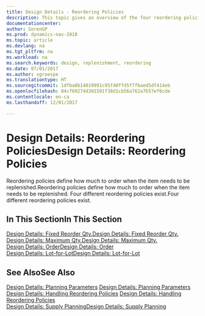 ```yaml
---
title: Design Details - Reordering Policies
description: This topic gives an overview of the four reordering policies that are available for replenishment.
documentationcenter: 
author: SorenGP
ms.prod: dynamics-nav-2018
ms.topic: article
ms.devlang: na
ms.tgt_pltfrm: na
ms.workload: na
ms.search.keywords: design, replenishment, reordering
ms.date: 07/01/2017
ms.author: sgroespe
ms.translationtype: HT
ms.sourcegitcommit: 1dfba8b14019991c95f40ffd5f7fbaed5df414eb
ms.openlocfilehash: 04cf09274d301501f38d1cb56a762a7b57ef6cde
ms.contentlocale: en-ca
ms.lasthandoff: 12/01/2017

---
```

# <a name="design-details-reordering-policies"></a><span data-ttu-id="8f532-103">Design Details: Reordering Policies</span><span class="sxs-lookup"><span data-stu-id="8f532-103">Design Details: Reordering Policies</span></span>
<span data-ttu-id="8f532-104">Reordering policies define how much to order when the item needs to be replenished.</span><span class="sxs-lookup"><span data-stu-id="8f532-104">Reordering policies define how much to order when the item needs to be replenished.</span></span> <span data-ttu-id="8f532-105">Four different reordering policies exist.</span><span class="sxs-lookup"><span data-stu-id="8f532-105">Four different reordering policies exist.</span></span>  

## <a name="in-this-section"></a><span data-ttu-id="8f532-106">In This Section</span><span class="sxs-lookup"><span data-stu-id="8f532-106">In This Section</span></span>  
[<span data-ttu-id="8f532-107">Design Details: Fixed Reorder Qty.</span><span class="sxs-lookup"><span data-stu-id="8f532-107">Design Details: Fixed Reorder Qty.</span></span>](design-details-fixed-reorder-qty.md)  
[<span data-ttu-id="8f532-108">Design Details: Maximum Qty.</span><span class="sxs-lookup"><span data-stu-id="8f532-108">Design Details: Maximum Qty.</span></span>](design-details-maximum-qty.md)  
[<span data-ttu-id="8f532-109">Design Details: Order</span><span class="sxs-lookup"><span data-stu-id="8f532-109">Design Details: Order</span></span>](design-details-order.md)  
[<span data-ttu-id="8f532-110">Design Details: Lot-for-Lot</span><span class="sxs-lookup"><span data-stu-id="8f532-110">Design Details: Lot-for-Lot</span></span>](design-details-lot-for-lot.md)  

## <a name="see-also"></a><span data-ttu-id="8f532-111">See Also</span><span class="sxs-lookup"><span data-stu-id="8f532-111">See Also</span></span>  
<span data-ttu-id="8f532-112">[Design Details: Planning Parameters](design-details-planning-parameters.md) </span><span class="sxs-lookup"><span data-stu-id="8f532-112">[Design Details: Planning Parameters](design-details-planning-parameters.md) </span></span>  
<span data-ttu-id="8f532-113">[Design Details: Handling Reordering Policies](design-details-handling-reordering-policies.md) </span><span class="sxs-lookup"><span data-stu-id="8f532-113">[Design Details: Handling Reordering Policies](design-details-handling-reordering-policies.md) </span></span>  
[<span data-ttu-id="8f532-114">Design Details: Supply Planning</span><span class="sxs-lookup"><span data-stu-id="8f532-114">Design Details: Supply Planning</span></span>](design-details-supply-planning.md)

